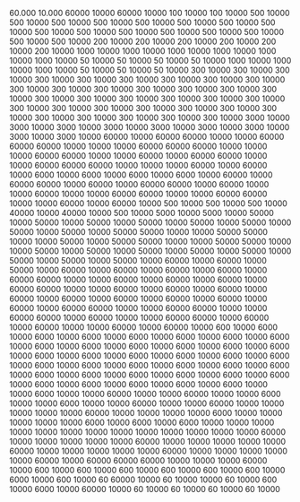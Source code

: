 
60.000
10.000
60000
10000
60000
10000
100
10000
100
10000
500
10000
500
10000
500
10000
500
10000
500
10000
500
10000
500
10000
500
10000
500
10000
500
10000
500
10000
500
10000
500
10000
500
10000
500
10000
500
10000
200
10000
200
10000
200
10000
200
10000
200
10000
200
10000
1000
10000
1000
10000
1000
10000
1000
10000
1000
10000
1000
10000
50
10000
50
10000
50
10000
50
10000
1000
10000
1000
10000
1000
10000
50
10000
50
10000
50
10000
300
10000
300
10000
300
10000
300
10000
300
10000
300
10000
300
10000
300
10000
300
10000
300
10000
300
10000
300
10000
300
10000
300
10000
300
10000
300
10000
300
10000
300
10000
300
10000
300
10000
300
10000
300
10000
300
10000
300
10000
300
10000
300
10000
300
10000
300
10000
300
10000
300
10000
300
10000
300
10000
300
10000
300
10000
3000
10000
3000
10000
3000
10000
3000
10000
3000
10000
3000
10000
3000
10000
3000
10000
3000
10000
60000
10000
60000
60000
10000
10000
60000
60000
60000
10000
10000
10000
60000
60000
60000
10000
10000
10000
60000
60000
10000
10000
60000
10000
60000
60000
10000
10000
60000
60000
60000
10000
10000
10000
60000
10000
60000
10000
6000
10000
6000
10000
6000
10000
6000
10000
60000
10000
60000
60000
10000
60000
10000
60000
60000
10000
60000
10000
10000
60000
10000
10000
60000
60000
10000
10000
60000
60000
10000
10000
60000
10000
60000
10000
500
10000
500
10000
500
10000
40000
10000
40000
10000
500
10000
5000
10000
5000
10000
50000
10000
50000
10000
50000
10000
50000
10000
50000
10000
50000
10000
50000
10000
50000
10000
50000
50000
10000
10000
50000
50000
10000
10000
50000
10000
50000
50000
10000
10000
50000
50000
10000
10000
50000
10000
50000
10000
50000
10000
50000
10000
50000
10000
50000
10000
50000
10000
50000
10000
60000
10000
60000
10000
50000
10000
60000
10000
60000
10000
60000
10000
60000
10000
60000
60000
10000
10000
60000
10000
60000
10000
60000
10000
60000
60000
10000
10000
60000
10000
60000
10000
60000
10000
60000
10000
60000
10000
60000
10000
60000
10000
60000
10000
60000
10000
60000
60000
10000
10000
60000
60000
10000
10000
60000
60000
10000
60000
10000
10000
60000
60000
10000
60000
10000
60000
10000
10000
60000
10000
60000
10000
600
10000
6000
10000
6000
10000
6000
10000
6000
10000
6000
10000
6000
10000
6000
10000
6000
10000
6000
10000
6000
10000
6000
10000
6000
10000
6000
10000
6000
10000
6000
10000
6000
10000
6000
10000
6000
10000
6000
10000
6000
10000
6000
10000
6000
10000
6000
10000
6000
10000
6000
10000
6000
10000
6000
10000
6000
10000
6000
10000
6000
10000
6000
10000
6000
10000
6000
10000
6000
10000
6000
10000
6000
10000
10000
6000
10000
10000
60000
10000
10000
60000
10000
10000
6000
10000
10000
6000
10000
10000
60000
10000
10000
60000
10000
10000
10000
10000
10000
60000
10000
10000
10000
10000
6000
10000
10000
10000
10000
10000
6000
10000
6000
10000
6000
10000
10000
10000
10000
10000
10000
10000
10000
10000
10000
10000
10000
10000
60000
10000
10000
10000
10000
10000
60000
10000
10000
10000
10000
10000
60000
10000
10000
10000
10000
10000
60000
10000
10000
10000
10000
10000
60000
10000
60000
60000
60000
10000
10000
10000
60000
10000
600
10000
600
10000
600
10000
600
10000
600
10000
600
10000
6000
10000
600
10000
60
60000
10000
60
10000
10000
60
10000
600
10000
6000
10000
60000
10000
60
10000
60
10000
60
10000
60
10000